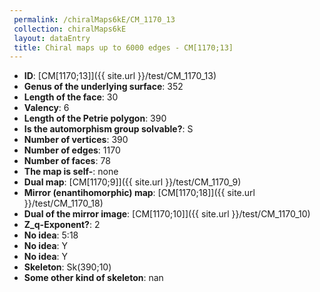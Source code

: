```yaml
--- 
 permalink: /chiralMaps6kE/CM_1170_13 
 collection: chiralMaps6kE
 layout: dataEntry
 title: Chiral maps up to 6000 edges - CM[1170;13]
---
```


- **ID**: [CM[1170;13]]({{ site.url }}/test/CM_1170_13)
- **Genus of the underlying surface**: 352
- **Length of the face**: 30
- **Valency**: 6
- **Length of the Petrie polygon**: 390
- **Is the automorphism group solvable?**: S
- **Number of vertices**: 390
- **Number of edges**: 1170
- **Number of faces**: 78
- **The map is self-**: none
- **Dual map**: [CM[1170;9]]({{ site.url }}/test/CM_1170_9)
- **Mirror (enantihomorphic) map**: [CM[1170;18]]({{ site.url }}/test/CM_1170_18)
- **Dual of the mirror image**: [CM[1170;10]]({{ site.url }}/test/CM_1170_10)
- **Z_q-Exponent?**: 2
- **No idea**:  5:18
- **No idea**: Y
- **No idea**: Y
- **Skeleton**: Sk(390;10)
- **Some other kind of skeleton**: nan

